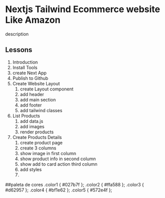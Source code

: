 # Nextjs Tailwind Ecommerce website Like Amazon

description

## Lessons
1. Introduction
2. Install Tools
3. create Next App
4. Publish to Github
5. Create Website Layout
   1. create Layout component
   2. add header
   3. add main section
   4. add footer
   5. add tailwind classes
6. List Products
   1. add data.js
   2. add images
   3. render products
7.  Create Products  Details
    1.  create product page
    2.  create 3 columns
    3.  show image in first column
    4.  show product info in second column
    5.  show add to card action third column
    6.  add styles
    7.  



##paleta de cores
.color1 { #027b7f };
.color2 { #ffa588 };
.color3 { #d62957 };
.color4 { #bf1e62 };
.color5 { #572e4f };